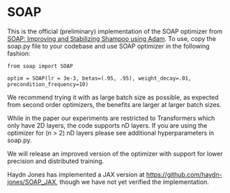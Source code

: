 # SOAP

This is the official (preliminary) implementation of the SOAP optimizer from [SOAP: Improving and Stabilizing Shampoo using Adam](https://arxiv.org/abs/2409.11321). To use, copy the soap.py file to your codebase and use SOAP optimizer in the following fashion:

```
from soap import SOAP

optim = SOAP(lr = 3e-3, betas=(.95, .95), weight_decay=.01, precondition_frequency=10)
```

We recommend trying it with as large batch size as possible, as expected from second order optimizers, the benefits are larger at larger batch sizes.

While in the paper our experiments are restricted to Transformers which only have 2D layers, the code supports nD layers. If you are using the optimizer for (n > 2) nD layers please see additional hyperparameters in soap.py.


We will release an improved version of the optimizer with support for lower precision and distributed training. 


Haydn Jones has implemented a JAX version at https://github.com/haydn-jones/SOAP_JAX, though we have not yet verified the implementation.
